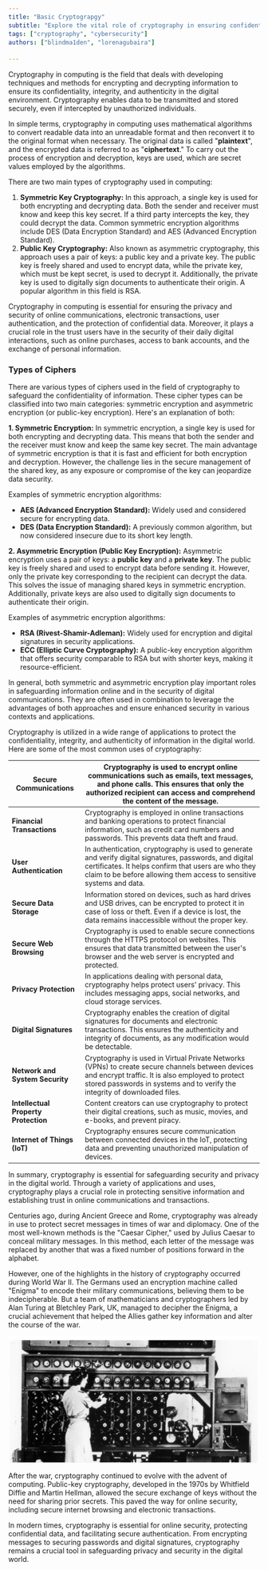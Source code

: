 ```yaml
---
title: "Basic Cryptograpgy"
subtitle: "Explore the vital role of cryptography in ensuring confidentiality, integrity, and authenticity in the digital realm. Learn about symmetric and asymmetric encryption, types of ciphers, and common applications."
tags: ["cryptography", "cybersecurity"]
authors: ["blindma1den", "lorenagubaira"]

---
```


Cryptography in computing is the field that deals with developing techniques and methods for encrypting and decrypting information to ensure its confidentiality, integrity, and authenticity in the digital environment. Cryptography enables data to be transmitted and stored securely, even if intercepted by unauthorized individuals.

In simple terms, cryptography in computing uses mathematical algorithms to convert readable data into an unreadable format and then reconvert it to the original format when necessary. The original data is called "**plaintext**", and the encrypted data is referred to as "**ciphertext**." To carry out the process of encryption and decryption, keys are used, which are secret values employed by the algorithms.

There are two main types of cryptography used in computing:

1. **Symmetric Key Cryptography:** In this approach, a single key is used for both encrypting and decrypting data. Both the sender and receiver must know and keep this key secret. If a third party intercepts the key, they could decrypt the data. Common symmetric encryption algorithms include DES (Data Encryption Standard) and AES (Advanced Encryption Standard).
2. **Public Key Cryptography:** Also known as asymmetric cryptography, this approach uses a pair of keys: a public key and a private key. The public key is freely shared and used to encrypt data, while the private key, which must be kept secret, is used to decrypt it. Additionally, the private key is used to digitally sign documents to authenticate their origin. A popular algorithm in this field is RSA.

Cryptography in computing is essential for ensuring the privacy and security of online communications, electronic transactions, user authentication, and the protection of confidential data. Moreover, it plays a crucial role in the trust users have in the security of their daily digital interactions, such as online purchases, access to bank accounts, and the exchange of personal information.

### Types of Ciphers

There are various types of ciphers used in the field of cryptography to safeguard the confidentiality of information. These cipher types can be classified into two main categories: symmetric encryption and asymmetric encryption (or public-key encryption). Here's an explanation of both:

**1. Symmetric Encryption:**
In symmetric encryption, a single key is used for both encrypting and decrypting data. This means that both the sender and the receiver must know and keep the same key secret. The main advantage of symmetric encryption is that it is fast and efficient for both encryption and decryption. However, the challenge lies in the secure management of the shared key, as any exposure or compromise of the key can jeopardize data security.

Examples of symmetric encryption algorithms:

- **AES (Advanced Encryption Standard):** Widely used and considered secure for encrypting data.
- **DES (Data Encryption Standard):** A previously common algorithm, but now considered insecure due to its short key length.

**2. Asymmetric Encryption (Public Key Encryption):**
Asymmetric encryption uses a pair of keys: a **public key** and a **private key**. The public key is freely shared and used to encrypt data before sending it. However, only the private key corresponding to the recipient can decrypt the data. This solves the issue of managing shared keys in symmetric encryption. Additionally, private keys are also used to digitally sign documents to authenticate their origin.

Examples of asymmetric encryption algorithms:

- **RSA (Rivest-Shamir-Adleman):** Widely used for encryption and digital signatures in security applications.
- **ECC (Elliptic Curve Cryptography):** A public-key encryption algorithm that offers security comparable to RSA but with shorter keys, making it resource-efficient.

In general, both symmetric and asymmetric encryption play important roles in safeguarding information online and in the security of digital communications. They are often used in combination to leverage the advantages of both approaches and ensure enhanced security in various contexts and applications.

Cryptography is utilized in a wide range of applications to protect the confidentiality, integrity, and authenticity of information in the digital world. Here are some of the most common uses of cryptography:

|  **Secure Communications** | Cryptography is used to encrypt online communications such as emails, text messages, and phone calls. This ensures that only the authorized recipient can access and comprehend the content of the message. |
| --- | --- |
| **Financial Transactions** | Cryptography is employed in online transactions and banking operations to protect financial information, such as credit card numbers and passwords. This prevents data theft and fraud. |
| **User Authentication** | In authentication, cryptography is used to generate and verify digital signatures, passwords, and digital certificates. It helps confirm that users are who they claim to be before allowing them access to sensitive systems and data. |
| **Secure Data Storage**  | Information stored on devices, such as hard drives and USB drives, can be encrypted to protect it in case of loss or theft. Even if a device is lost, the data remains inaccessible without the proper key. |
| **Secure Web Browsing** | Cryptography is used to enable secure connections through the HTTPS protocol on websites. This ensures that data transmitted between the user's browser and the web server is encrypted and protected. |
| **Privacy Protection** | In applications dealing with personal data, cryptography helps protect users' privacy. This includes messaging apps, social networks, and cloud storage services. |
| **Digital Signatures** | Cryptography enables the creation of digital signatures for documents and electronic transactions. This ensures the authenticity and integrity of documents, as any modification would be detectable. |
| **Network and System Security** | Cryptography is used in Virtual Private Networks (VPNs) to create secure channels between devices and encrypt traffic. It is also employed to protect stored passwords in systems and to verify the integrity of downloaded files. |
| **Intellectual Property Protection** | Content creators can use cryptography to protect their digital creations, such as music, movies, and e-books, and prevent piracy. |
| **Internet of Things (IoT)** | Cryptography ensures secure communication between connected devices in the IoT, protecting data and preventing unauthorized manipulation of devices. |

In summary, cryptography is essential for safeguarding security and privacy in the digital world. Through a variety of applications and uses, cryptography plays a crucial role in protecting sensitive information and establishing trust in online communications and transactions.

Centuries ago, during Ancient Greece and Rome, cryptography was already in use to protect secret messages in times of war and diplomacy. One of the most well-known methods is the "Caesar Cipher," used by Julius Caesar to conceal military messages. In this method, each letter of the message was replaced by another that was a fixed number of positions forward in the alphabet.

However, one of the highlights in the history of cryptography occurred during World War II. The Germans used an encryption machine called "Enigma" to encode their military communications, believing them to be indecipherable. But a team of mathematicians and cryptographers led by Alan Turing at Bletchley Park, UK, managed to decipher the Enigma, a crucial achievement that helped the Allies gather key information and alter the course of the war.

![cryptography](../assets/criptografia.png)

After the war, cryptography continued to evolve with the advent of computing. Public-key cryptography, developed in the 1970s by Whitfield Diffie and Martin Hellman, allowed the secure exchange of keys without the need for sharing prior secrets. This paved the way for online security, including secure internet browsing and electronic transactions.

In modern times, cryptography is essential for online security, protecting confidential data, and facilitating secure authentication. From encrypting messages to securing passwords and digital signatures, cryptography remains a crucial tool in safeguarding privacy and security in the digital world.
